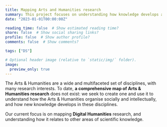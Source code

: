 ```yaml
---
title: Mapping Arts and Humanities research
summary: This project focuses on understanding how knowledge develops and is exchanged in the Arts and Humanities.
date: "2023-01-01T00:00:00Z"

reading_time: false  # Show estimated reading time?
share: false  # Show social sharing links?
profile: false  # Show author profile?
comments: false  # Show comments?

tags: ["DS"]

# Optional header image (relative to `static/img/` folder).
image:
  preview_only: true
---
```


The Arts & Humanities are a wide and multifaceted set of disciplines, with many research interests. To date, **a comprehensive map of Arts & Humanities research** does not exist: we seek to create one and use it to understand how the Arts & Humanities organise socially and intellectually, and how new knowledge develops in these disciplines. 

Our current focus is on mapping **Digital Humanities** research, and understanding how it relates to other areas of scientific knowledge.